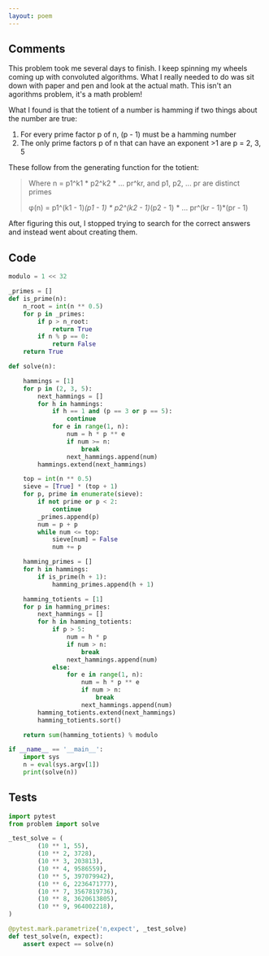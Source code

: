 ```yaml
---
layout: poem
---
```


## Comments

This problem took me several days to finish.  I keep spinning my wheels coming
up with convoluted algorithms.  What I really needed to do was sit down with
paper and pen and look at the actual math.  This isn't an agorithms problem,
it's a math problem!

What I found is that the totient of a number is hamming if two things about the
number are true:

1. For every prime factor p of n, (p - 1) must be a hamming number
2. The only prime factors p of n that can have an exponent >1 are p = 2, 3, 5

These follow from the generating function for the totient:

>    Where n = p1^k1 * p2^k2 * ... pr^kr, and p1, p2, ... pr are distinct primes
>
>    φ(n) = p1^(k1 - 1)*(p1 - 1) * p2^(k2 - 1)*(p2 - 1) * ... pr^(kr - 1)*(pr - 1)

After figuring this out, I stopped trying to search for the correct answers and
instead went about creating them.

## Code

```python
modulo = 1 << 32

_primes = []
def is_prime(n):
    n_root = int(n ** 0.5)
    for p in _primes:
        if p > n_root:
            return True
        if n % p == 0:
            return False
    return True

def solve(n):

    hammings = [1]
    for p in (2, 3, 5):
        next_hammings = []
        for h in hammings:
            if h == 1 and (p == 3 or p == 5):
                continue
            for e in range(1, n):
                num = h * p ** e
                if num >= n:
                    break
                next_hammings.append(num)
        hammings.extend(next_hammings)

    top = int(n ** 0.5)
    sieve = [True] * (top + 1)
    for p, prime in enumerate(sieve):
        if not prime or p < 2:
            continue
        _primes.append(p)
        num = p + p
        while num <= top:
            sieve[num] = False
            num += p

    hamming_primes = []
    for h in hammings:
        if is_prime(h + 1):
            hamming_primes.append(h + 1)

    hamming_totients = [1]
    for p in hamming_primes:
        next_hammings = []
        for h in hamming_totients:
            if p > 5:
                num = h * p
                if num > n:
                    break
                next_hammings.append(num)
            else:
                for e in range(1, n):
                    num = h * p ** e
                    if num > n:
                        break
                    next_hammings.append(num)
        hamming_totients.extend(next_hammings)
        hamming_totients.sort()

    return sum(hamming_totients) % modulo

if __name__ == '__main__':
    import sys
    n = eval(sys.argv[1])
    print(solve(n))
```

## Tests

```python
import pytest
from problem import solve

_test_solve = (
        (10 ** 1, 55),
        (10 ** 2, 3728),
        (10 ** 3, 203813),
        (10 ** 4, 9586559),
        (10 ** 5, 397079942),
        (10 ** 6, 2236471777),
        (10 ** 7, 3567819736),
        (10 ** 8, 3620613805),
        (10 ** 9, 964002218),
)

@pytest.mark.parametrize('n,expect', _test_solve)
def test_solve(n, expect):
    assert expect == solve(n)
```
